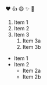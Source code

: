 :heart:
:+1:
:smile:
:sparkles:
:tada:

1. Item 1
2. Item 2
3. Item 3
   1. Item 3a
   2. Item 3b
  
* Item 1
* Item 2
  * Item 2a
  * Item 2b

